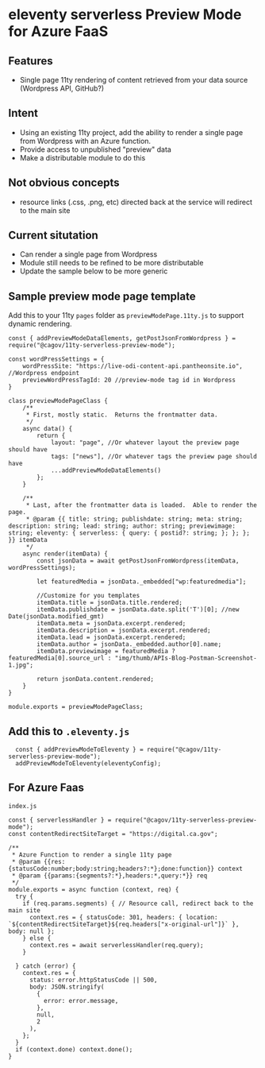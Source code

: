 # eleventy serverless Preview Mode for Azure FaaS

## Features
- Single page 11ty rendering of content retrieved from your data source (Wordpress API, GitHub?)

## Intent
* Using an existing 11ty project, add the ability to render a single page from Wordpress with an Azure function.
* Provide access to unpublished "preview" data
* Make a distributable module to do this

## Not obvious concepts
* resource links (.css, .png, etc) directed back at the service will redirect to the main site

## Current situtation
* Can render a single page from Wordpress
* Module still needs to be refined to be more distributable
* Update the sample below to be more generic


## Sample preview mode page template ##
Add this to your 11ty `pages` folder as `previewModePage.11ty.js` to support dynamic rendering.  
```
const { addPreviewModeDataElements, getPostJsonFromWordpress } = require("@cagov/11ty-serverless-preview-mode");

const wordPressSettings = {
    wordPressSite: "https://live-odi-content-api.pantheonsite.io", //Wordpress endpoint
    previewWordPressTagId: 20 //preview-mode tag id in Wordpress
}

class previewModePageClass {
    /**
     * First, mostly static.  Returns the frontmatter data.
     */
    async data() {
        return {
            layout: "page", //Or whatever layout the preview page should have
            tags: ["news"], //Or whatever tags the preview page should have
            ...addPreviewModeDataElements()
        };
    }

    /**
     * Last, after the frontmatter data is loaded.  Able to render the page.
     * @param {{ title: string; publishdate: string; meta: string; description: string; lead: string; author: string; previewimage: string; eleventy: { serverless: { query: { postid?: string; }; }; }; }} itemData
     */
    async render(itemData) {
        const jsonData = await getPostJsonFromWordpress(itemData, wordPressSettings);

        let featuredMedia = jsonData._embedded["wp:featuredmedia"];

        //Customize for you templates
        itemData.title = jsonData.title.rendered;
        itemData.publishdate = jsonData.date.split('T')[0]; //new Date(jsonData.modified_gmt)
        itemData.meta = jsonData.excerpt.rendered;
        itemData.description = jsonData.excerpt.rendered;
        itemData.lead = jsonData.excerpt.rendered;
        itemData.author = jsonData._embedded.author[0].name;
        itemData.previewimage = featuredMedia ? featuredMedia[0].source_url : "img/thumb/APIs-Blog-Postman-Screenshot-1.jpg";

        return jsonData.content.rendered;
    }
}

module.exports = previewModePageClass;
```

## Add this to `.eleventy.js` ##
```
  const { addPreviewModeToEleventy } = require("@cagov/11ty-serverless-preview-mode");
  addPreviewModeToEleventy(eleventyConfig);
```

## For Azure Faas ##
`index.js`
```
const { serverlessHandler } = require("@cagov/11ty-serverless-preview-mode");
const contentRedirectSiteTarget = "https://digital.ca.gov";

/**
 * Azure Function to render a single 11ty page
 * @param {{res:{statusCode:number;body:string;headers?:*};done:function}} context
 * @param {{params:{segments?:*},headers:*,query:*}} req
 */
module.exports = async function (context, req) {
  try {
    if (req.params.segments) { // Resource call, redirect back to the main site
      context.res = { statusCode: 301, headers: { location: `${contentRedirectSiteTarget}${req.headers["x-original-url"]}` }, body: null };
    } else {
      context.res = await serverlessHandler(req.query);
    }

  } catch (error) {
    context.res = {
      status: error.httpStatusCode || 500,
      body: JSON.stringify(
        {
          error: error.message,
        },
        null,
        2
      ),
    };
  }
  if (context.done) context.done();
}
```